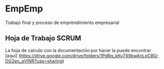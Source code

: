 # EmpEmp
Trabajo final y proceso de emprendimiento empresarial

## Hoja de Trabajo SCRUM
La hoja de calculo con la documentación por hacer la puede encontrar [aquí] (https://drive.google.com/drive/folders/1PdRq_kKy7X9kwAnLpCBG-DG2en_qVINR?usp=sharing)
